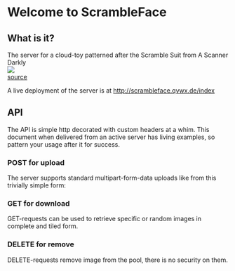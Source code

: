 <h1>Welcome to ScrambleFace
            </h1>
            <h2>What is it?</h2>
            <p>The server for a cloud-toy patterned after the Scramble Suit from A Scanner Darkly<br/>
                <img src="https://filmfork-cdn.s3.amazonaws.com/content/scramble.gif"></img><br/>
                <a href="http://thedissolve.com/features/movie-of-the-week/823-how-animation-stabilizes-a-scanner-darklys-shiftin/">source</a>
            </p>
            <p>A live deployment of the server is at <a href="http://scrambleface.qvwx.de/index">http://scrambleface.qvwx.de/index</a></p>
            <h2>API</h2>
            <p>The API is simple http decorated with custom headers at a whim. This document when delivered from an active server has living examples, so pattern your usage after it for success.</p>
            <h3>POST for upload</h3>
            <p>The server supports standard multipart-form-data uploads like from this trivially simple form:</p>
            <form>
            </form>
            <h3>GET for download</h3>
            <p>GET-requests can be used to retrieve specific or random images in complete and tiled form.</p>
            <h3>DELETE for remove</h3>
            <p>DELETE-requests remove image from the pool, there is no security on them.</p>